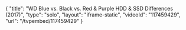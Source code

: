 {
    "title": "WD Blue vs. Black vs. Red & Purple HDD & SSD Differences (2017)",
    "type": "solo",
    "layout": "iframe-static",
    "videoId": "117459429",
    "url": "\/tvpembed\/117459429"
}